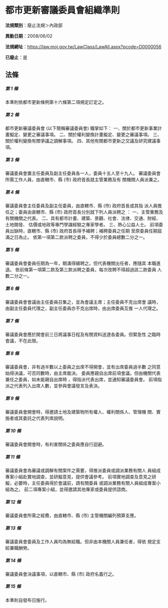 # 都市更新審議委員會組織準則

**法規類別**：廢止法規＞內政部

**異動日期**：2008/06/02  

**法規網址**：https://law.moj.gov.tw/LawClass/LawAll.aspx?pcode=D0000056

**已廢止**：是



## 法條
##### 第 1 條
本準則依都市更新條例第十六條第二項規定訂定之。

##### 第 2 條
都市更新審議委員會 (以下簡稱審議委員會) 職掌如下：
一、關於都市更新事業計畫擬定、變更之審議事項。
二、關於權利變換計畫擬定、變更之審議事項。
三、關於權利變換有關爭議之調解事項。
四、其他有關都市更新之交議及研究建議事項。


##### 第 3 條
審議委員會置主任委員及副主任委員各一人，委員十五人至十九人。
審議委員會所需工作人員，由直轄市、縣 (市) 政府首長就主管業務及有
關機關人員派兼之。

##### 第 4 條
審議委員會主任委員及副主任委員，由直轄市、縣 (市) 政府首長或其指
派人員擔任之；委員由直轄市、縣 (市) 政府首長分別就下列人員派聘之
：
一、主管業務及有關機關之代表。
二、具有都市計畫、建築、景觀、社會、法律、交通、財經、土地開發、
    估價或地政等專門學識經驗之專家學者。
三、熱心公益人士。
前項委員出缺時，直轄市、縣 (市) 政府首長得予補聘；補聘委員之任期
至原委員任期屆滿之日為止。
依第一項第二款派聘之委員，不得少於委員總數二分之一。


##### 第 5 條
審議委員會委員任期為一年，期滿得續聘之。但代表機關出任者，應隨其
本職進退。
依前條第一項第二款及第三款派聘之委員，每次改聘不得超過該二款委員
人數二分之一。

##### 第 6 條
審議委員會會議由主任委員召集之，並為會議主席；主任委員不克出席會
議時，由副主任委員代理之，副主任委員亦不克出席時，由出席委員互推
一人代理之。

##### 第 7 條
審議委員會應於開會前三日將議事日程及有關資料送達各委員。但緊急性
之臨時會議，不在此限。

##### 第 8 條
審議委員會，非有過半數以上委員之出席不得開會，並有出席委員過半數
之同意始得決議，可否同數時，由主席裁決。
委員應親自出席前項會議。但由機關代表兼任之委員，如未能親自出席時
，得指派代表出席，並通知審議委員會。
前項指派之代表列入出席人數，並參與會議發言及表決。

##### 第 9 條
審議委員會開會時，得邀請土地及建築物所有權人、權利關係人、管理機
關、實施者或其委託之代表列席說明。

##### 第 10 條
審議委員會開會時，有利害關係之委員應自行迴避。

##### 第 11 條
審議委員會為審議或調解有關案件之需要，得推派委員或調派業務有關人
員組成專案小組赴實地調查，並研擬意見，提供會議參考。
前項實地調查及意見之研擬，必要時，主任委員得於會議前，請有關委員
或調派業務有關人員組成專案小組為之。
前二項專案小組，並得邀請其他專家或委員提供諮商。

##### 第 12 條
審議委員會所需之經費，由直轄市、縣 (市) 主管機關編列預算支應。

##### 第 13 條
審議委員會委員及工作人員均為無給職。但非由本機關人員兼任者，得依
規定支給兼職酬勞。

##### 第 14 條
審議委員會決議事項，以直轄市、縣 (市) 政府名義行之。

##### 第 15 條
本準則自發布日施行。


